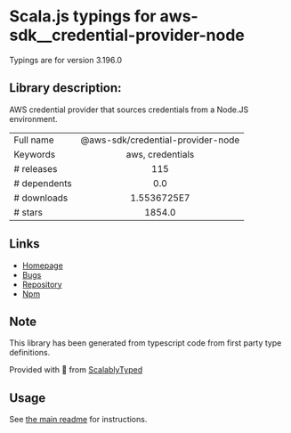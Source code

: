 
# Scala.js typings for aws-sdk__credential-provider-node

Typings are for version 3.196.0

## Library description:
AWS credential provider that sources credentials from a Node.JS environment.

|                    |                 |
| ------------------ | :-------------: |
| Full name          | @aws-sdk/credential-provider-node |
| Keywords           | aws, credentials |
| # releases         | 115 |
| # dependents       | 0.0 |
| # downloads        | 1.5536725E7 |
| # stars            | 1854.0 |

## Links
- [Homepage](https://github.com/aws/aws-sdk-js-v3/tree/main/packages/credential-provider-node)
- [Bugs](https://github.com/aws/aws-sdk-js-v3/issues)
- [Repository](https://github.com/aws/aws-sdk-js-v3)
- [Npm](https://www.npmjs.com/package/%40aws-sdk%2Fcredential-provider-node)
    


## Note
This library has been generated from typescript code from first party type definitions.

Provided with :purple_heart: from [ScalablyTyped](https://github.com/oyvindberg/ScalablyTyped)

## Usage
See [the main readme](../../readme.md) for instructions.


